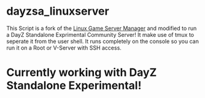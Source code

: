 # dayzsa_linuxserver

This Script is a fork of the <a href="https://linuxgsm.com">Linux Game Server Manager</a> and modified to run a DayZ Standalone Exprimental Community Server!
It make use of tmux to seperate it from the user shell. It runs completely on the console so you can run it on a Root or V-Server with SSH access. 


# Currently working with DayZ Standalone Experimental!
